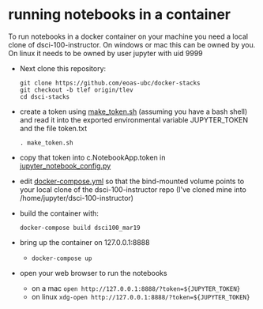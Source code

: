# running notebooks in a container

To run notebooks in a docker container on your machine you need a local clone of dsci-100-instructor.  On windows or mac this can be owned by you.  On linux it needs to be owned by user jupyter with uid 9999

- Next clone this repository:

  `git clone https://github.com/eoas-ubc/docker-stacks`  
  `git checkout -b tlef origin/tlev`  
  `cd dsci-stacks`

- create a token using [make_token.sh](https://github.com/eoas-ubc/docker-stacks/blob/tlef/make_token.sh)  (assuming you have a bash shell) and read it into the exported environmental variable JUPYTER_TOKEN and the file token.txt

  `. make_token.sh`

- copy that token into c.NotebookApp.token in [jupyter_notebook_config.py](https://github.com/eoas-ubc/docker-stacks/blob/tlef/r-dsci-100/jupyter_notebook_config.py)

- edit [docker-compose.yml](https://github.com/eoas-ubc/docker-stacks/blob/tlef/docker-compose.yml) so that the bind-mounted volume points to your local clone of the dsci-100-instructor repo (I've cloned mine into /home/jupyter/dsci-100-instructor)

- build the container with:

  `docker-compose build dsci100_mar19`

- bring up the container on 127.0.0.1:8888

  - `docker-compose up`

- open your web browser  to run the notebooks

  - on a mac `open http://127.0.0.1:8888/?token=${JUPYTER_TOKEN}`  
  - on linux `xdg-open http://127.0.0.1:8888/?token=${JUPYTER_TOKEN}`  





